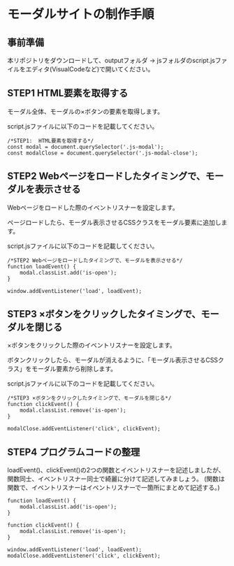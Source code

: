 # モーダルサイトの制作手順


## 事前準備

本リポジトリをダウンロードして、outputフォルダ → jsフォルダのscript.jsファイルをエディタ(VisualCodeなど)で開いてください。


## STEP1  HTML要素を取得する

モーダル全体、モーダルの×ボタンの要素を取得します。

script.jsファイルに以下のコードを記載してください。

```
/*STEP1:  HTML要素を取得する*/
const modal = document.querySelector('.js-modal');
const modalClose = document.querySelector('.js-modal-close');
```

## STEP2 Webページをロードしたタイミングで、モーダルを表示させる

Webページをロードした際のイベントリスナーを設定します。

ページロードしたら、モーダル表示させるCSSクラスをモーダル要素に追加します。

script.jsファイルに以下のコードを記載してください。

```
/*STEP2 Webページをロードしたタイミングで、モーダルを表示させる*/
function loadEvent() {
    modal.classList.add('is-open');
}

window.addEventListener('load', loadEvent);
```

## STEP3 ×ボタンをクリックしたタイミングで、モーダルを閉じる

×ボタンをクリックした際のイベントリスナーを設定します。

ボタンクリックしたら、モーダルが消えるように、「モーダル表示させるCSSクラス」をモーダル要素から削除します。

script.jsファイルに以下のコードを記載してください。

```
/*STEP3 ×ボタンをクリックしたタイミングで、モーダルを閉じる*/
function clickEvent() {
    modal.classList.remove('is-open');
}

modalClose.addEventListener('click', clickEvent);
```

## STEP4 プログラムコードの整理

loadEvent()、clickEvent()の2つの関数とイベントリスナーを記述しましたが、関数同士、イベントリスナー同士で綺麗に分けて記述してみましょう。
(関数は関数で、イベントリスナーはイベントリスナーで一箇所にまとめて記述する。)


```
function loadEvent() {
    modal.classList.add('is-open');
}

function clickEvent() {
    modal.classList.remove('is-open');
}

window.addEventListener('load', loadEvent);
modalClose.addEventListener('click', clickEvent);
```